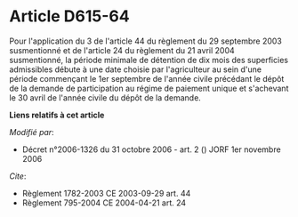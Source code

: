 # Article D615-64

Pour l'application du 3 de l'article 44 du règlement du 29 septembre 2003 susmentionné et de l'article 24 du règlement du 21
avril 2004 susmentionné, la période minimale de détention de dix mois des superficies admissibles débute à une date choisie
par l'agriculteur au sein d'une période commençant le 1er septembre de l'année civile précédant le dépôt de la demande de
participation au régime de paiement unique et s'achevant le 30 avril de l'année civile du dépôt de la demande.

**Liens relatifs à cet article**

_Modifié par_:

  - Décret n°2006-1326 du 31 octobre 2006 - art. 2 () JORF 1er novembre 2006

_Cite_:

  - Règlement 1782-2003 CE 2003-09-29 art. 44
  - Règlement 795-2004 CE 2004-04-21 art. 24
